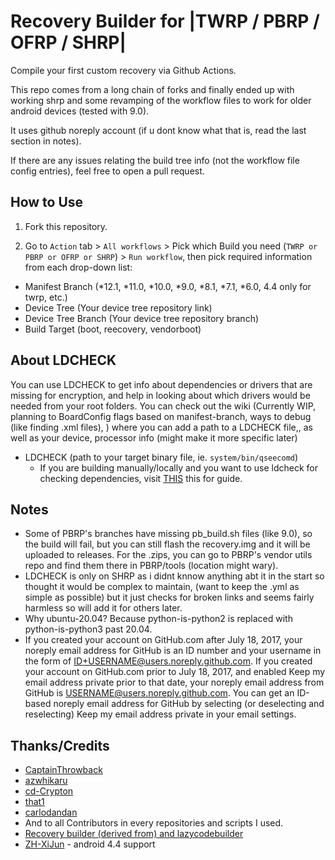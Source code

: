 # Recovery Builder for |TWRP / PBRP / OFRP / SHRP|
Compile your first custom recovery via Github Actions.

This repo comes from a long chain of forks and finally ended up with working shrp and some revamping of the workflow files to work for older android devices (tested with 9.0). 

It uses github noreply account (if u dont know what that is, read the last section in notes).

If there are any issues relating the build tree info (not the workflow file config entries), feel free to open a pull request.

## How to Use
1. Fork this repository.

2. Go to `Action` tab > `All workflows` > Pick which Build you need (`TWRP or PBRP or OFRP or SHRP`) > `Run workflow`, then pick required information from each drop-down list:
 - Manifest Branch (*12.1, *11.0, *10.0, *9.0, *8.1, *7.1, *6.0, 4.4 only for twrp, etc.)
 - Device Tree (Your device tree repository link)
 - Device Tree Branch (Your device tree repository branch)
 - Build Target (boot, reecovery, vendorboot)


## About LDCHECK

  You can use LDCHECK to get info about dependencies or drivers that are missing for encryption, and help in looking about which drivers would be needed from your root folders. 
  You can check out the wiki (Currently WIP, planning to BoardConfig flags based on manifest-branch, ways to debug (like finding .xml files), ) where you can add a path to a LDCHECK file,, as well as your device, processor info (might make it more specific later)

 - LDCHECK (path to your target binary file, ie. `system/bin/qseecomd`)
   - If you are building manually/locally and you want to use ldcheck for checking dependencies, visit [THIS](https://github.com/TeamWin/android_device_qcom_twrp-common/tree/android-11#using-ldcheck-to-find-dependencies) this for guide.

## Notes

- Some of PBRP's branches have missing pb_build.sh files (like 9.0), so the build will fail, but you can still flash the recovery.img and it will be uploaded to releases. For the .zips, you can go to PBRP's vendor utils repo and find them there in PBRP/tools (location might wary).
- LDCHECK is only on SHRP as i didnt knnow anything abt it in the start so thought it would be complex to maintain, (want to keep the .yml as simple as possible) but it just checks for broken links and seems fairly harmless so will add it for others later.
- Why ubuntu-20.04? Because python-is-python2 is replaced with python-is-python3 past 20.04.
- If you created your account on GitHub.com after July 18, 2017, your noreply email address for GitHub is an ID number and your username in the form of ID+USERNAME@users.noreply.github.com. If you created your account on GitHub.com prior to July 18, 2017, and enabled Keep my email address private prior to that date, your noreply email address from GitHub is USERNAME@users.noreply.github.com. You can get an ID-based noreply email address for GitHub by selecting (or deselecting and reselecting) Keep my email address private in your email settings.

## Thanks/Credits
 - [CaptainThrowback](https://github.com/CaptainThrowback)
 - [azwhikaru](https://github.com/azwhikaru)
 - [cd-Crypton](https://github.com/cd-Crypton)
 - [that1](https://github.com/that1)
 - [carlodandan](https://github.com/carlodandan)
 - And to all Contributors in every repositories and scripts I used.
 - [Recovery builder (derived from) and lazycodebuilder](https://github.com/lazycodebuilder/Lazy_Action-Recoverys-Builder)
 - [ZH-XiJun](https://github.com/ZH-XiJun) - android 4.4 support
